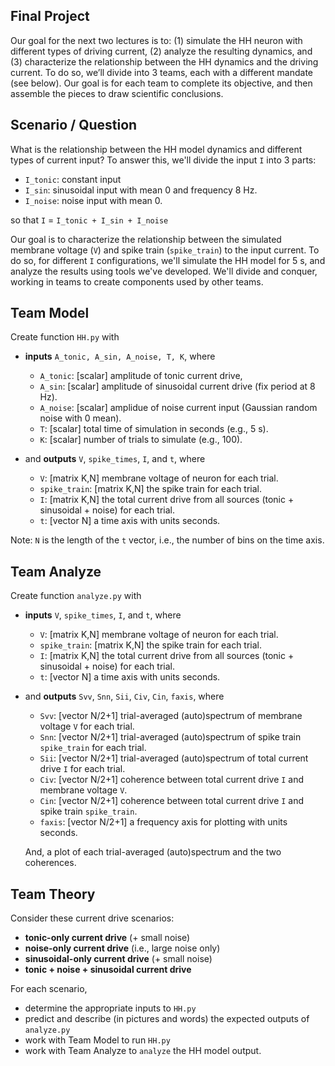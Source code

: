 ## Final Project

Our goal for the next two lectures is to: (1) simulate the HH neuron with different types of driving current, (2) analyze the resulting dynamics, and (3) characterize the relationship between the HH dynamics and the driving current. To do so, we’ll divide into 3 teams, each with a different mandate (see below). Our goal is for each team to complete its objective, and then assemble the pieces to draw scientific conclusions.

## Scenario / Question

What is the relationship between the HH model dynamics and different types of current input? To answer this, we'll divide the input `I` into 3 parts:
- `I_tonic`: constant input
- `I_sin`: sinusoidal input with mean 0 and frequency 8 Hz.
- `I_noise`: noise input with mean 0.

so that
	`I` = `I_tonic + I_sin + I_noise`

Our goal is to characterize the relationship between the simulated membrane voltage (`V`) and spike train (`spike_train`) to the input current. To do so, for different `I` configurations, we'll simulate the HH model for 5 s, and analyze the results using tools we've developed. We'll divide and conquer, working in teams to create components used by other teams.

## Team Model
Create function `HH.py` with
- **inputs** `A_tonic, A_sin, A_noise, T, K`, where
	- `A_tonic`: [scalar] amplitude of tonic current drive,
	- `A_sin`: [scalar] amplitude of sinusoidal current drive (fix period at 8 Hz).
	- `A_noise`:  [scalar] amplidue of noise current input (Gaussian random noise with 0 mean).
	- `T`:  [scalar] total time of simulation in seconds (e.g., 5 s).
	- `K`:  [scalar] number of trials to simulate (e.g., 100).

- and **outputs** `V`, `spike_times`, `I`, and `t`, where
	- `V`: [matrix K,N] membrane voltage of neuron for each trial.
	- `spike_train`: [matrix K,N] the spike train for each trial.
	- `I`: [matrix K,N] the total current drive from all sources (tonic + sinusoidal + noise) for each trial.
	- `t`: [vector N] a time axis with units seconds.

Note: `N` is the length of the `t` vector, i.e., the number of bins on the time axis.


## Team Analyze
Create function `analyze.py` with
- **inputs** `V`, `spike_times`, `I`, and `t`, where
	- `V`: [matrix K,N] membrane voltage of neuron for each trial.
	- `spike_train`: [matrix K,N] the spike train for each trial.
	- `I`: [matrix K,N] the total current drive from all sources (tonic + sinusoidal + noise) for each trial.
	- `t`: [vector N] a time axis with units seconds.

- and **outputs** `Svv`, `Snn`, `Sii`, `Civ`, `Cin`, `faxis`, where
	- `Svv`: [vector N/2+1] trial-averaged (auto)spectrum of membrane voltage `V` for each trial. 
	- `Snn`: [vector N/2+1] trial-averaged (auto)spectrum of spike train `spike_train` for each trial.
	- `Sii`: [vector N/2+1] trial-averaged (auto)spectrum of total current drive `I` for each trial. 
	- `Civ`: [vector N/2+1] coherence between total current drive `I` and membrane voltage `V`.
	- `Cin`: [vector N/2+1] coherence between total current drive `I` and spike train `spike_train`.
	- `faxis`: [vector N/2+1] a frequency axis for plotting with units seconds.
	
	And, a plot of each trial-averaged (auto)spectrum and the two coherences.
	
## Team Theory
Consider these current drive scenarios:
- **tonic-only current drive** (+ small noise)
- **noise-only current drive** (i.e., large noise only)
- **sinusoidal-only current drive** (+ small noise)
- **tonic + noise + sinusoidal current drive**

For each scenario,
- determine the appropriate inputs to `HH.py`
- predict and describe (in pictures and words) the expected outputs of `analyze.py`
- work with Team Model to run `HH.py`
- work with Team Analyze to `analyze` the HH model output.

